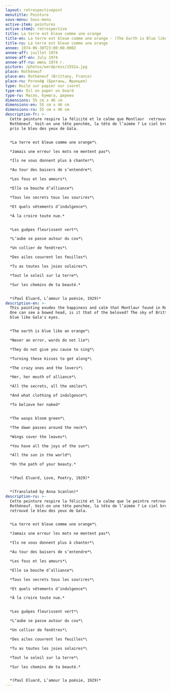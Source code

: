 ```yaml
---
layout: retrospectivepost
menutitle: Peinture
sous-menu: Sous-menu
active-item: peintures
active-item2: retrospective
title: La terre est bleue comme une orange
title-en: La terre est bleue comme une orange - (The Earth is Blue like an Orange)
title-ru: La terre est bleue comme une orange
annee: 1974-06-30T23:00:00.000Z
annee-aff: juillet 1974
annee-aff-en: July 1974
annee-aff-ru: июль 1974 г.
picture: /photos/wordpress/1552a.jpg
place: Rothéneuf
place-en: Rothéneuf (Brittany, France)
place-ru: Ротенёф (Бретань, Франция)
type: Huile sur papier sur isorel
type-en: Oil on paper on board
type-ru: Масло, бумага, дерево
dimensions: 55 cm x 46 cm
dimensions-en: 55 cm x 46 cm
dimensions-ru: 55 см x 46 см
description-fr: >-
  Cette peinture respire la félicité et le calme que Montlaur  retrouvait à
  Rothéneuf. Voit-on une tête penchée, la tête de l’aimée ? Le ciel breton a
  pris le bleu des yeux de Gala.


  *La terre est bleue comme une orange*\

  *Jamais une erreur les mots ne mentent pas*\

  *Ils ne vous donnent plus à chanter*\

  *Au tour des baisers de s’entendre*\

  *Les fous et les amours*\

  *Elle sa bouche d’alliance*\

  *Tous les secrets tous les sourires*\

  *Et quels vêtements d’indulgence*\

  *À la croire toute nue.*


  *Les guêpes fleurissent vert*\

  *L’aube se passe autour du cou*\

  *Un collier de fenêtres*\

  *Des ailes couvrent les feuilles*\

  *Tu as toutes les joies solaires*\

  *Tout le soleil sur la terre*\

  *Sur les chemins de ta beauté.*


  *(Paul Eluard, L’amour la poésie, 1929)*
description-en: >-
  This painting exudes the happiness and calm that Montlaur found in Rothéneuf.
  One can see a bowed head, is it that of the beloved? The sky of Brittany is
  blue like Gala's eyes.


  *The earth is blue like an orange*\

  *Never an error, words do not lie*\

  *They do not give you cause to sing*\

  *Turning these kisses to get along*\

  *The crazy ones and the lovers*\

  *Her, her mouth of alliance*\

  *All the secrets, all the smiles*\

  *And what clothing of indulgence*\

  *To believe her naked*


  *The wasps bloom green*\

  *The dawn passes around the neck*\

  *Wings cover the leaves*\

  *You have all the joys of the sun*\

  *All the sun in the world*\

  *On the path of your beauty.*


  *(Paul Eluard, Love, Poetry, 1929)*


  *(Translated by Anna Scanlon)*
description-ru: >-
  Cette peinture respire la félicité et le calme que le peintre retrouvait à
  Rothéneuf. Voit-on une tête penchée, la tête de l’aimée ? Le ciel breton a
  retrouvé le bleu des yeux de Gala.


  *La terre est bleue comme une orange*\

  *Jamais une erreur les mots ne mentent pas*\

  *Ils ne vous donnent plus à chanter*\

  *Au tour des baisers de s’entendre*\

  *Les fous et les amours*\

  *Elle sa bouche d’alliance*\

  *Tous les secrets tous les sourires*\

  *Et quels vêtements d’indulgence*\

  *À la croire toute nue.*


  *Les guêpes fleurissent vert*\

  *L’aube se passe autour du cou*\

  *Un collier de fenêtres*\

  *Des ailes couvrent les feuilles*\

  *Tu as toutes les joies solaires*\

  *Tout le soleil sur la terre*\

  *Sur les chemins de ta beauté.*


  *(Paul Eluard, L’amour la poésie, 1929)*
---
```

